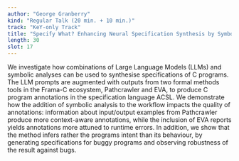 ```yaml
---
author: "George Granberry"
kind: "Regular Talk (20 min. + 10 min.)"
track: "KeY-only Track"
title: "Specify What? Enhancing Neural Specification Synthesis by Symbolic Methods"
length: 30
slot: 17
---
```


We investigate how combinations of Large Language Models (LLMs) and symbolic analyses can be used to synthesise specifications of C programs. The LLM prompts are augmented with outputs from two formal methods tools in the Frama-C ecosystem, Pathcrawler and EVA, to produce C program annotations in the specification language ACSL. We demonstrate how the addition of symbolic analysis to the workflow impacts the quality of annotations: information about input/output examples from Pathcrawler produce more context-aware annotations, while the inclusion of EVA reports yields annotations more attuned to runtime errors. In addition, we show that the method infers rather the programs intent than its behaviour, by generating specifications for buggy programs and observing robustness of the result against bugs.
